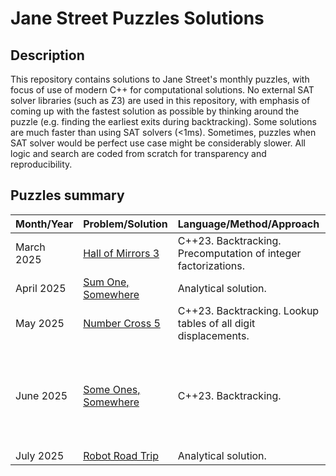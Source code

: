 # Jane Street Puzzles Solutions

## Description

This repository contains solutions to Jane Street's monthly puzzles, with focus of use of modern C++ for computational solutions.
No external SAT solver libraries (such as Z3) are used in this repository, with emphasis of coming up with the fastest solution as possible by thinking around the puzzle (e.g. finding the earliest exits during backtracking).
Some solutions are much faster than using SAT solvers (<1ms). Sometimes, puzzles when SAT solver would be perfect use case might be considerably slower.
All logic and search are coded from scratch for transparency and reproducibility.

## Puzzles summary

| **Month/Year** | **Problem/Solution**                                     | **Language/Method/Approach**                                   | **Submission**                          | **Comments**                                                      |
| -------------- | -------------------------------------------------------- | -------------------------------------------------------------- | --------------------------------------- | ----------------------------------------------------------------- |
| March 2025     | [Hall of Mirrors 3](2025/march/mirrors_3.md)             | C++23. Backtracking. Precomputation of integer factorizations. | :white_check_mark: Accepted             | Runtime: ~1ms                                                     |
| April 2025     | [Sum One, Somewhere](2025/april/sum-one-somewhere.md)    | Analytical solution.                                           | :white_check_mark: Accepted             |                                                                   |
| May 2025       | [Number Cross 5](2025/may/number-cross-5.md)             | C++23. Backtracking. Lookup tables of all digit displacements. | :white_check_mark: Accepted             | Runtime: ~10m10s                                                  |
| June 2025      | [Some Ones, Somewhere](2025/june/some-ones-somewhere.md) | C++23. Backtracking.                                           | :large_orange_diamond: Partially solved | Solved all partridge tilings. Missed final phrase. Runtime: ~17m. |
| July 2025      | [Robot Road Trip](2025/july/robot-road-trip.md)          | Analytical solution.                                           | :white_check_mark: Accepted             |                                                                   |
